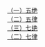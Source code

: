 [（一）五绝](wu_jue/README.md) \
[（二）五律](wu_lv/README.md) \
[（三）七绝](qi_jue/README.md) \
[（二）七律](qi_lv/README.md) 
